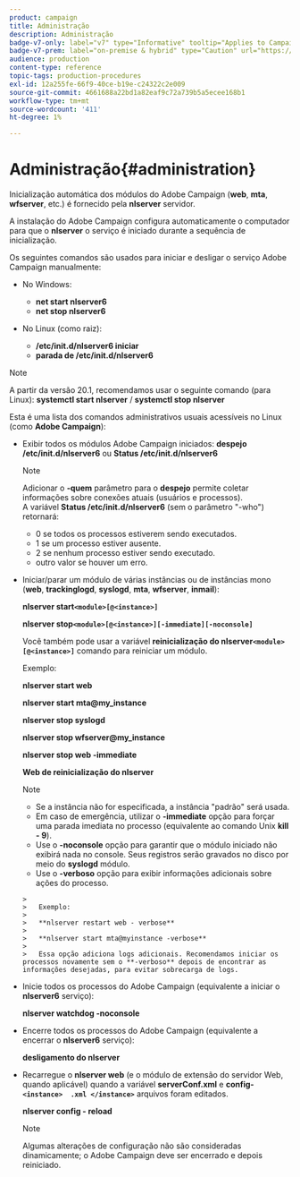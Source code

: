 ```yaml
---
product: campaign
title: Administração
description: Administração
badge-v7-only: label="v7" type="Informative" tooltip="Applies to Campaign Classic v7 only"
badge-v7-prem: label="on-premise & hybrid" type="Caution" url="https://experienceleague.adobe.com/docs/campaign-classic/using/installing-campaign-classic/architecture-and-hosting-models/hosting-models-lp/hosting-models.html" tooltip="Applies to on-premise and hybrid deployments only"
audience: production
content-type: reference
topic-tags: production-procedures
exl-id: 12a255fe-66f9-40ce-b19e-c24322c2e009
source-git-commit: 4661688a22bd1a82eaf9c72a739b5a5ecee168b1
workflow-type: tm+mt
source-wordcount: '411'
ht-degree: 1%

---
```


# Administração{#administration}



Inicialização automática dos módulos do Adobe Campaign (**web**, **mta**, **wfserver**, etc.) é fornecido pela **nlserver** servidor.

A instalação do Adobe Campaign configura automaticamente o computador para que o **nlserver** o serviço é iniciado durante a sequência de inicialização.

Os seguintes comandos são usados para iniciar e desligar o serviço Adobe Campaign manualmente:

* No Windows:

   * **net start nlserver6**
   * **net stop nlserver6**

* No Linux (como raiz):

   * **/etc/init.d/nlserver6 iniciar**
   * **parada de /etc/init.d/nlserver6**

>[!NOTE]
>
>A partir da versão 20.1, recomendamos usar o seguinte comando (para Linux): **systemctl start nlserver** / **systemctl stop nlserver**

Esta é uma lista dos comandos administrativos usuais acessíveis no Linux (como **Adobe Campaign**):

* Exibir todos os módulos Adobe Campaign iniciados: **despejo /etc/init.d/nlserver6** ou **Status /etc/init.d/nlserver6**

   >[!NOTE]
   >
   >Adicionar o **-quem** parâmetro para o **despejo** permite coletar informações sobre conexões atuais (usuários e processos).\
   >A variável **Status /etc/init.d/nlserver6** (sem o parâmetro &quot;-who&quot;) retornará:
   >
   >    * 0 se todos os processos estiverem sendo executados.
   >    * 1 se um processo estiver ausente.
   >    * 2 se nenhum processo estiver sendo executado.
   >    * outro valor se houver um erro.


* Iniciar/parar um módulo de várias instâncias ou de instâncias mono (**web**, **trackinglogd**, **syslogd**, **mta**, **wfserver**, **inmail**):

   **nlserver start`<module>[@<instance>]`**

   **nlserver stop`<module>[@<instance>][-immediate][-noconsole]`**

   Você também pode usar a variável **reinicialização do nlserver`<module>[@<instance>]`** comando para reiniciar um módulo.

   Exemplo:

   **nlserver start web**

   **nlserver start mta@my_instance**

   **nlserver stop syslogd**

   **nlserver stop wfserver@my_instance**

   **nlserver stop web -immediate**

   **Web de reinicialização do nlserver**

   >[!NOTE]
   >
   >* Se a instância não for especificada, a instância &quot;padrão&quot; será usada.
   >* Em caso de emergência, utilizar o **-immediate** opção para forçar uma parada imediata no processo (equivalente ao comando Unix **kill - 9**).
   >* Use o **-noconsole** opção para garantir que o módulo iniciado não exibirá nada no console. Seus registros serão gravados no disco por meio do **syslogd** módulo.
   >* Use o **-verboso** opção para exibir informações adicionais sobre ações do processo.

      >
      >   Exemplo:
      >
      >   **nlserver restart web - verbose**
      >
      >   **nlserver start mta@myinstance -verbose**
      >
      >   Essa opção adiciona logs adicionais. Recomendamos iniciar os processos novamente sem o **-verboso** depois de encontrar as informações desejadas, para evitar sobrecarga de logs.


* Inicie todos os processos do Adobe Campaign (equivalente a iniciar o **nlserver6** serviço):

   **nlserver watchdog -noconsole**

* Encerre todos os processos do Adobe Campaign (equivalente a encerrar o **nlserver6** serviço):

   **desligamento do nlserver**

* Recarregue o **nlserver web** (e o módulo de extensão do servidor Web, quando aplicável) quando a variável **serverConf.xml** e **config-`<instance>  .xml </instance>`** arquivos foram editados.

   **nlserver config - reload**

   >[!NOTE]
   >
   >Algumas alterações de configuração não são consideradas dinamicamente; o Adobe Campaign deve ser encerrado e depois reiniciado.
